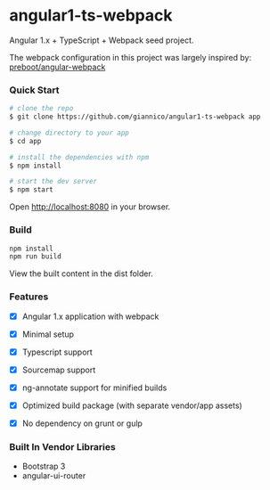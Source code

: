 # angular1-ts-webpack

Angular 1.x + TypeScript + Webpack seed project.

The webpack configuration in this project was largely inspired by: [preboot/angular-webpack](http://https://github.com/preboot/angular-webpack)

### Quick Start

```sh
# clone the repo
$ git clone https://github.com/giannico/angular1-ts-webpack app

# change directory to your app
$ cd app

# install the dependencies with npm
$ npm install

# start the dev server
$ npm start
```

Open [http://localhost:8080](http://localhost:8080) in your browser.


### Build

```sh
npm install
npm run build
```

View the built content in the dist folder.

### Features

- [x] Angular 1.x application with webpack
- [x] Minimal setup
- [x] Typescript support
- [x] Sourcemap support
- [x] ng-annotate support for minified builds
- [x] Optimized build package (with separate vendor/app assets)
- [x] No dependency on grunt or gulp


### Built In Vendor Libraries
- Bootstrap 3
- angular-ui-router